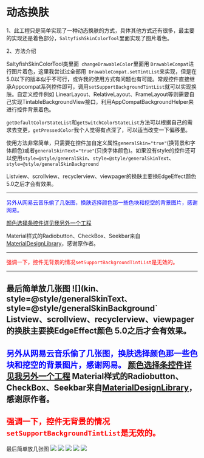 动态换肤
=====
1、此工程只是简单实现了一种动态换肤的方式，具体其他方式还有很多，最主要的实现还是着色部分，`SaltyfishSkinColorTool`里面实现了图片着色。

2、方法介绍

SaltyfishSkinColorTool类里面` changeDrawableColor`里面用 `DrawableCompat`进行图片着色，这里我尝试过全部用` DrawableCompat.setTintList`来实现，但是在5.0以下的版本似乎不可行，或许我的使用方式有问题也有可能。常规控件直接继承Appcompat系列控件即可，调用`setSupportBackgroundTintList`就可以实现换肤。自定义控件例如 LinearLayout、RelativeLayout、FrameLayout等则需要自己实现TintableBackgroundView接口，利用AppCompatBackgroundHelper来进行控件背景着色。

`getDefaultColorStateList`和`getSwitchColorStateList`方法可以根据自己的需求去变更，`getPressedColor`我个人觉得有点深了，可以适当改变一下偏移量。

使用方法非常简单，只需要在控件加自定义属性`generalSkin="true"`(换背景和字体颜色)或者`generalSkinText="true"`(只换字体颜色)。如果没有style的控件还可以使用`style=@style/generalSkin`、`style=@style/generalSkinText`、`style=@style/generalSkinBackground`

Listview、scrollview、recyclerview、viewpager的换肤主要换EdgeEffect颜色 5.0之后才会有效果。

----------------------------------------------------------

<font color="blue">另外从网易云音乐偷了几张图，换肤选择颜色那一些色块和挖空的背景图片，感谢网易。</font>

[颜色选择条控件详见我另外一个工程](https://github.com/luohaohaha/LinearColorPicker)

Material样式的Radiobutton、CheckBox、Seekbar来自[MaterialDesignLibrary](https://github.com/navasmdc/MaterialDesignLibrary)，感谢原作者。


----------------------------------------------------------
<font color="red">强调一下，控件无背景的情况`setSupportBackgroundTintList`是无效的。</font>

----------------------------------------------------------
最后简单放几张图
![](kin`、`style=@style/generalSkinText`、`style=@style/generalSkinBackground`
Listview、scrollview、recyclerview、viewpager的换肤主要换EdgeEffect颜色 5.0之后才会有效果。
----------------------------------------------------------
<font color="blue">另外从网易云音乐偷了几张图，换肤选择颜色那一些色块和挖空的背景图片，感谢网易。</font>
[颜色选择条控件详见我另外一个工程](https://github.com/luohaohaha/LinearColorPicker)
Material样式的Radiobutton、CheckBox、Seekbar来自[MaterialDesignLibrary](https://github.com/navasmdc/MaterialDesignLibrary)，感谢原作者。
----------------------------------------------------------
<font color="red">强调一下，控件无背景的情况`setSupportBackgroundTintList`是无效的。</font>
----------------------------------------------------------
最后简单放几张图
![](https://github.com/luohaohaha/GeneralSkin/device-2016-10-12-142841.png)
![](https://github.com/luohaohaha/GeneralSkin/device-2016-10-12-142922.png)
![](https://github.com/luohaohaha/GeneralSkin/device-2016-10-12-142943.png)
![](https://github.com/luohaohaha/GeneralSkin/device-2016-10-12-143007.png)
![](https://github.com/luohaohaha/GeneralSkin/device-2016-10-12-143055.png)
